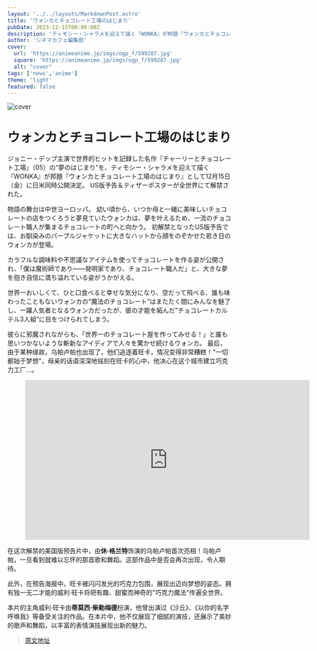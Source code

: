 ```yaml
---
layout: '../../layouts/MarkdownPost.astro'
title: 'ウォンカとチョコレート工場のはじまり'
pubDate: 2023-12-15T00:00:00Z
description: 'ティモシー・シャラメを迎えて描く『WONKA』が邦題『ウォンカとチョコレート工場のはじまり』として12月15日（金）に日米同時公開。US版予告＆ティザーポスター解禁。'
author: 'シネマカフェ編集部'
cover:
  url: 'https://animeanime.jp/imgs/ogp_f/599287.jpg'
  square: 'https://animeanime.jp/imgs/ogp_f/599287.jpg'
  alt: "cover"
tags: ['news','anime']
theme: 'light'
featured: false
---
```

![cover](https://animeanime.jp/imgs/ogp_f/599287.jpg)

# ウォンカとチョコレート工場のはじまり

ジョニー・デップ主演で世界的ヒットを記録した名作『チャーリーとチョコレート工場』（05）の“夢のはじまり”を、ティモシー・シャラメを迎えて描く『WONKA』が邦題『ウォンカとチョコレート工場のはじまり』として12月15日（金）に日米同時公開決定。 US版予告＆ティザーポスターが全世界にて解禁された。

物語の舞台は中世ヨーロッパ。 幼い頃から、いつか母と一緒に美味しいチョコレートの店をつくろうと夢見ていたウォンカは、夢を叶えるため、一流のチョコレート職人が集まるチョコレートの町へと向かう。 初解禁となったUS版予告では、お馴染みのパープルジャケットに大きなハットから顔をのぞかせた若き日のウォンカが登場。

カラフルな調味料や不思議なアイテムを使ってチョコレートを作る姿が公開され、「僕は魔術師であり――発明家であり、チョコレート職人だ」と、大きな夢を抱き自信に満ち溢れている姿がうかがえる。

世界一おいしくて、ひと口食べると幸せな気分になり、空だって飛べる、誰も味わったこともないウォンカの“魔法のチョコレート”はまたたく間にみんなを魅了し、一躍人気者となるウォンカだったが、彼の才能を妬んだ“チョコレートカルテル3人組”に目をつけられてしまう。

彼らに邪魔されながらも、「世界一のチョコレート屋を作ってみせる！」と誰も思いつかないような斬新なアイディアで人々を驚かせ続けるウォンカ。
最后，由于某种缘故，乌帕卢帕也出现了，他们追逐着旺卡，情况变得非常糟糕！"一切都始于梦想"，母亲的话语深深地铭刻在旺卡的心中，他决心在这个城市建立巧克力工厂...。</p><figure class="ctms-editor-youtube"><iframe src="https://www.youtube.com/embed/1ypCoIwzOKE?rel=0" width="640" height="360" max-width="100%" frameborder="0" allow="accelerometer; autoplay; encrypted-media; gyroscope; picture-in-picture" allowfullscreen=""></iframe></figure><p class="text-justify">在这次解禁的美国版预告片中，由<b>休·格兰特</b>饰演的乌帕卢帕首次亮相！乌帕卢帕，一旦看到就难以忘怀的那首歌和舞蹈。这部作品中是否会再次出现，令人期待。</p><p class="text-justify">此外，在预告海报中，旺卡被闪闪发光的巧克力包围，展现出迈向梦想的姿态。拥有独一无二才能的威利·旺卡将把有趣、甜蜜而神奇的"巧克力魔法"传遍全世界。</p><p class="text-justify">本片的主角威利·旺卡由<b>蒂莫西·柴勒梅德</b>扮演，他曾出演过《沙丘》、《以你的名字呼唤我》等备受关注的作品。在本片中，他不仅展现了细腻的演技，还展示了美妙的歌声和舞蹈，以丰富的表情演技展现出新的魅力。</p>

>[原文地址](https://animeanime.jp/article/2023/07/13/78580.html)  
